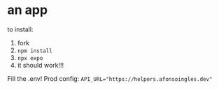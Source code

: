 # an app

to install:
1. fork
2. `npm install`
3. `npx expo`
4. it should work!!!

Fill the .env! Prod config:
`API_URL="https://helpers.afonsoingles.dev"`